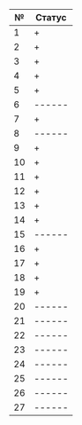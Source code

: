 | № | Статус |
| ------ | ------ |
| 1 | + |
| 2 | + |
| 3 | + |
| 4 | + |
| 5 | + |
| 6 | ------ |
| 7 | + |
| 8 | ------ |
| 9 | + |
| 10 | + |
| 11 | + |
| 12 | + |
| 13 | + |
| 14 | + |
| 15 | ------ |
| 16 | + |
| 17 | + |
| 18 | + |
| 19 | + |
| 20 | ------ |
| 21 | ------ |
| 22 | ------ |
| 23 | ------ |
| 24 | ------ |
| 25 | ------ |
| 26 | ------ |
| 27 | ------ |

